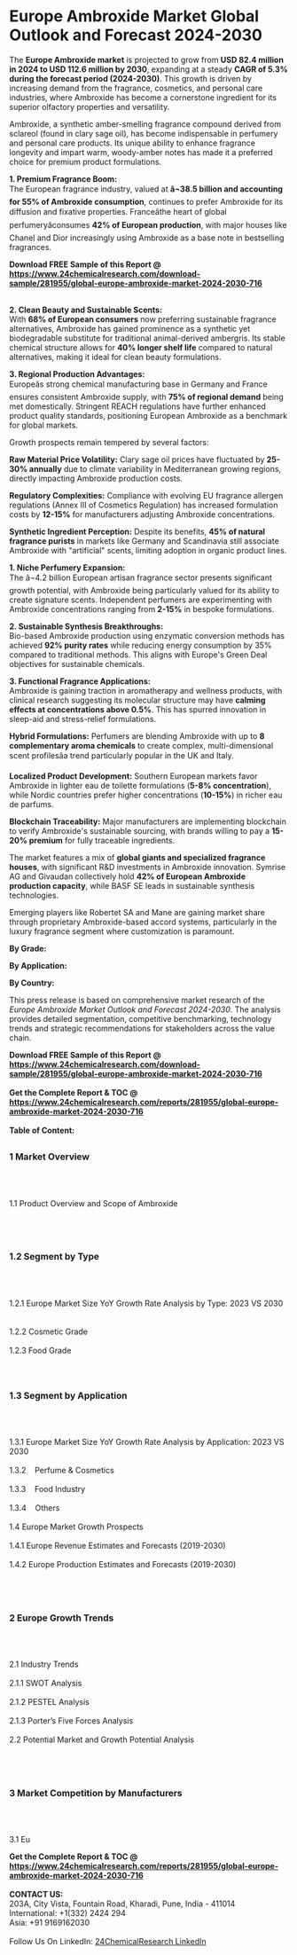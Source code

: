 <h1>Europe Ambroxide Market Global Outlook and Forecast 2024-2030</h1><p>The <strong>Europe Ambroxide market</strong> is projected to grow from <strong>USD 82.4 million in 2024 to USD 112.6 million by 2030</strong>, expanding at a steady <strong>CAGR of 5.3% during the forecast period (2024-2030)</strong>. This growth is driven by increasing demand from the fragrance, cosmetics, and personal care industries, where Ambroxide has become a cornerstone ingredient for its superior olfactory properties and versatility.</p><p>Ambroxide, a synthetic amber-smelling fragrance compound derived from sclareol (found in clary sage oil), has become indispensable in perfumery and personal care products. Its unique ability to enhance fragrance longevity and impart warm, woody-amber notes has made it a preferred choice for premium product formulations.</p><p><strong>1. Premium Fragrance Boom:</strong><br>
The European fragrance industry, valued at <strong>â¬38.5 billion and accounting for 55% of Ambroxide consumption</strong>, continues to prefer Ambroxide for its diffusion and fixative properties. Franceâthe heart of global perfumeryâconsumes <strong>42% of European production</strong>, with major houses like Chanel and Dior increasingly using Ambroxide as a base note in bestselling fragrances.</p><div><b>Download FREE Sample of this Report @ 
            <a href="https://www.24chemicalresearch.com/download-sample/281955/global-europe-ambroxide-market-2024-2030-716">
            https://www.24chemicalresearch.com/download-sample/281955/global-europe-ambroxide-market-2024-2030-716</a></b></div><br><p><strong>2. Clean Beauty and Sustainable Scents:</strong><br>
With <strong>68% of European consumers</strong> now preferring sustainable fragrance alternatives, Ambroxide has gained prominence as a synthetic yet biodegradable substitute for traditional animal-derived ambergris. Its stable chemical structure allows for <strong>40% longer shelf life</strong> compared to natural alternatives, making it ideal for clean beauty formulations.</p><p><strong>3. Regional Production Advantages:</strong><br>
Europeâs strong chemical manufacturing base in Germany and France ensures consistent Ambroxide supply, with <strong>75% of regional demand</strong> being met domestically. Stringent REACH regulations have further enhanced product quality standards, positioning European Ambroxide as a benchmark for global markets.</p><p>Growth prospects remain tempered by several factors:</p><p><strong>Raw Material Price Volatility:</strong> Clary sage oil prices have fluctuated by <strong>25-30% annually</strong> due to climate variability in Mediterranean growing regions, directly impacting Ambroxide production costs.</p><p><strong>Regulatory Complexities:</strong> Compliance with evolving EU fragrance allergen regulations (Annex III of Cosmetics Regulation) has increased formulation costs by <strong>12-15%</strong> for manufacturers adjusting Ambroxide concentrations.</p><p><strong>Synthetic Ingredient Perception:</strong> Despite its benefits, <strong>45% of natural fragrance purists</strong> in markets like Germany and Scandinavia still associate Ambroxide with "artificial" scents, limiting adoption in organic product lines.</p><p><strong>1. Niche Perfumery Expansion:</strong><br>
The â¬4.2 billion European artisan fragrance sector presents significant growth potential, with Ambroxide being particularly valued for its ability to create signature scents. Independent perfumers are experimenting with Ambroxide concentrations ranging from <strong>2-15%</strong> in bespoke formulations.</p><p><strong>2. Sustainable Synthesis Breakthroughs:</strong><br>
Bio-based Ambroxide production using enzymatic conversion methods has achieved <strong>92% purity rates</strong> while reducing energy consumption by 35% compared to traditional methods. This aligns with Europe's Green Deal objectives for sustainable chemicals.</p><p><strong>3. Functional Fragrance Applications:</strong><br>
Ambroxide is gaining traction in aromatherapy and wellness products, with clinical research suggesting its molecular structure may have <strong>calming effects at concentrations above 0.5%</strong>. This has spurred innovation in sleep-aid and stress-relief formulations.</p><p><strong>Hybrid Formulations:</strong> Perfumers are blending Ambroxide with up to <strong>8 complementary aroma chemicals</strong> to create complex, multi-dimensional scent profilesâa trend particularly popular in the UK and Italy.</p><p><strong>Localized Product Development:</strong> Southern European markets favor Ambroxide in lighter eau de toilette formulations (<strong>5-8% concentration</strong>), while Nordic countries prefer higher concentrations (<strong>10-15%</strong>) in richer eau de parfums.</p><p><strong>Blockchain Traceability:</strong> Major manufacturers are implementing blockchain to verify Ambroxide's sustainable sourcing, with brands willing to pay a <strong>15-20% premium</strong> for fully traceable ingredients.</p><p>The market features a mix of <strong>global giants and specialized fragrance houses</strong>, with significant R&amp;D investments in Ambroxide innovation. Symrise AG and Givaudan collectively hold <strong>42% of European Ambroxide production capacity</strong>, while BASF SE leads in sustainable synthesis technologies.</p><p>Emerging players like Robertet SA and Mane are gaining market share through proprietary Ambroxide-based accord systems, particularly in the luxury fragrance segment where customization is paramount.</p><p><strong>By Grade:</strong></p><p><strong>By Application:</strong></p><p><strong>By Country:</strong></p><p>This press release is based on comprehensive market research of the <em>Europe Ambroxide Market Outlook and Forecast 2024-2030</em>. The analysis provides detailed segmentation, competitive benchmarking, technology trends and strategic recommendations for stakeholders across the value chain.</p><div><b>Download FREE Sample of this Report @ 
            <a href="https://www.24chemicalresearch.com/download-sample/281955/global-europe-ambroxide-market-2024-2030-716">
            https://www.24chemicalresearch.com/download-sample/281955/global-europe-ambroxide-market-2024-2030-716</a></b></div><br><div><b>Get the Complete Report & TOC @ 
            <a href="https://www.24chemicalresearch.com/reports/281955/global-europe-ambroxide-market-2024-2030-716">
            https://www.24chemicalresearch.com/reports/281955/global-europe-ambroxide-market-2024-2030-716</a></b></div><br>
            <b>Table of Content:</b><p><h2><span style="font-size:16px"><strong>1 Market Overview&nbsp;&nbsp; &nbsp;</strong></span></h2><br />
<br />
<p>1.1 Product Overview and Scope of Ambroxide&nbsp;</p><br />
<br />
<h2><strong><span style="font-size:16px">1.2 Segment by Type&nbsp;&nbsp; &nbsp;</span></strong></h2><br />
<br />
<p>1.2.1 Europe Market Size YoY Growth Rate Analysis by Type: 2023 VS 2030&nbsp;&nbsp; &nbsp;<br /><br />
1.2.2 Cosmetic Grade&nbsp;&nbsp; &nbsp;<br /><br />
1.2.3 Food Grade<br /><br />
<br />
<h2><span style="font-size:16px"><strong>1.3 Segment by Application&nbsp;&nbsp;</strong></span></h2><br />
<br />
<p>1.3.1 Europe Market Size YoY Growth Rate Analysis by Application: 2023 VS 2030&nbsp;&nbsp; &nbsp;<br /><br />
1.3.2&nbsp;&nbsp; &nbsp;Perfume & Cosmetics<br /><br />
1.3.3&nbsp;&nbsp; &nbsp;Food Industry<br /><br />
1.3.4&nbsp;&nbsp; &nbsp;Others<br /><br />
1.4 Europe Market Growth Prospects&nbsp;&nbsp; &nbsp;<br /><br />
1.4.1 Europe Revenue Estimates and Forecasts (2019-2030)&nbsp;&nbsp; &nbsp;<br /><br />
1.4.2 Europe Production Estimates and Forecasts (2019-2030)&nbsp;&nbsp;</p><br />
<br />
<h2><span style="font-size:16px"><strong>2 Europe Growth Trends&nbsp;&nbsp; &nbsp;</strong></span></h2><br />
<br />
<p>2.1 Industry Trends&nbsp;&nbsp; &nbsp;<br /><br />
2.1.1 SWOT Analysis&nbsp;&nbsp; &nbsp;<br /><br />
2.1.2 PESTEL Analysis&nbsp;&nbsp; &nbsp;<br /><br />
2.1.3 Porter&rsquo;s Five Forces Analysis&nbsp;&nbsp; &nbsp;<br /><br />
2.2 Potential Market and Growth Potential Analysis&nbsp;&nbsp; &nbsp;</p><br />
<br />
<h2><span style="font-size:16px"><strong>3 Market Competition by Manufacturers&nbsp;&nbsp; </strong> </span></h2><br />
<br />
<p>3.1 Eu</p><div><b>Get the Complete Report & TOC @ 
            <a href="https://www.24chemicalresearch.com/reports/281955/global-europe-ambroxide-market-2024-2030-716">
            https://www.24chemicalresearch.com/reports/281955/global-europe-ambroxide-market-2024-2030-716</a></b></div><br><b>CONTACT US:</b><br>
            203A, City Vista, Fountain Road, Kharadi, Pune, India - 411014<br>
            International: +1(332) 2424 294<br>
            Asia: +91 9169162030 <br><br>
            Follow Us On LinkedIn: <a href="https://www.linkedin.com/company/24chemicalresearch/">24ChemicalResearch LinkedIn</a>